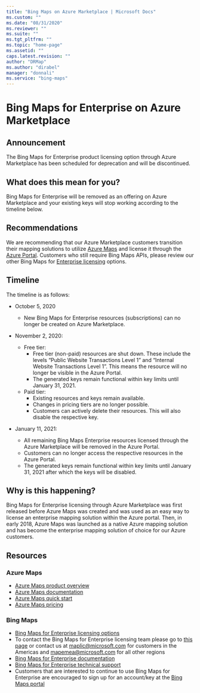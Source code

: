 ```yaml
---
title: "Bing Maps on Azure Marketplace | Microsoft Docs"
ms.custom: ""
ms.date: "08/31/2020"
ms.reviewer: ""
ms.suite: ""
ms.tgt_pltfrm: ""
ms.topic: "home-page"
ms.assetid: ""
caps.latest.revision: ""
author: "DRMap"
ms.author: "dirabel"
manager: "donnali"
ms.service: "bing-maps"
---
```

# Bing Maps for Enterprise on Azure Marketplace

## Announcement
The Bing Maps for Enterprise product licensing option through Azure Marketplace has been scheduled for deprecation and will be discontinued.

## What does this mean for you?
Bing Maps for Enterprise will be removed as an offering on Azure Marketplace and your existing keys will stop working according to the timeline below.

## Recommendations
We are recommending that our Azure Marketplace customers transition their mapping solutions to utilize [Azure Maps](https://azure.microsoft.com/services/azure-maps/) and license it through the [Azure Portal](https://portal.azure.com/#home). Customers who still require Bing Maps APIs, please review our other Bing Maps for [Enterprise licensing](https://www.microsoft.com/en-us/maps/licensing) options.

## Timeline
The timeline is as follows:
- October 5, 2020
  - New Bing Maps for Enterprise resources (subscriptions) can no longer be created on Azure Marketplace.
  
- November 2, 2020:
  - Free tier:
    - Free tier (non-paid) resources are shut down. These include the levels “Public Website Transactions Level 1” and “Internal Website Transactions Level 1”. This means the resource will no longer be visible in the Azure Portal.
    - The generated keys remain functional within key limits until January 31, 2021.
  - Paid tier:       
    - Existing resources and keys remain available.
    - Changes in pricing tiers are no longer possible.
    - Customers can actively delete their resources. This will also disable the respective key.
    
- January 11, 2021: 
  - All remaining Bing Maps Enterprise resources licensed through the Azure Marketplace will be removed in the Azure Portal.
  - Customers can no longer access the respective resources in the Azure Portal.
  - The generated keys remain functional within key limits until January 31, 2021 after which the keys will be disabled.

## Why is this happening?
Bing Maps for Enterprise licensing through Azure Marketplace was first released before Azure Maps was created and was used as an easy way to license an enterprise mapping solution within the Azure portal. Then, in early 2018, Azure Maps was launched as a native Azure mapping solution and has become the enterprise mapping solution of choice for our Azure customers.

## Resources

### Azure Maps
- [Azure Maps product overview](https://azure.microsoft.com/services/azure-maps/)
- [Azure Maps documentation](https://docs.microsoft.com/azure/azure-maps/)
- [Azure Maps quick start](https://docs.microsoft.com/azure/azure-maps/quick-demo-map-app)
- [Azure Maps pricing](https://azure.microsoft.com/pricing/details/azure-maps/)

### Bing Maps
- [Bing Maps for Enterprise licensing options](https://www.microsoft.com/en-us/maps/licensing)
- To contact the Bing Maps for Enterprise licensing team please go to [this page](https://www.microsoft.com/en-us/maps/contact-us) or contact us at maplic@microsoft.com for customers in the Americas and mapemea@microsoft.com for all other regions
- [Bing Maps for Enterprise documentation](https://docs.microsoft.com/bingmaps/)
- [Bing Maps for Enterprise technical support](https://support.microsoft.com/en-us/supportforbusiness/productselection?sapId=a2a88740-f135-42df-37d0-430a1b6cffc1)
- Customers that are interested to continue to use Bing Maps for Enterprise are encouraged to sign up for an account/key at the [Bing Maps portal](https://www.bingmapsportal.com/)

